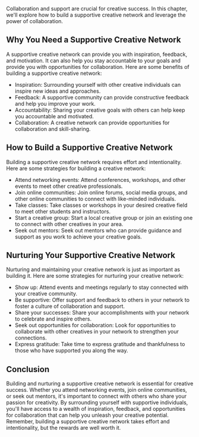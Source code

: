 
Collaboration and support are crucial for creative success. In this chapter, we'll explore how to build a supportive creative network and leverage the power of collaboration.

Why You Need a Supportive Creative Network
------------------------------------------

A supportive creative network can provide you with inspiration, feedback, and motivation. It can also help you stay accountable to your goals and provide you with opportunities for collaboration. Here are some benefits of building a supportive creative network:

* Inspiration: Surrounding yourself with other creative individuals can inspire new ideas and approaches.
* Feedback: A supportive community can provide constructive feedback and help you improve your work.
* Accountability: Sharing your creative goals with others can help keep you accountable and motivated.
* Collaboration: A creative network can provide opportunities for collaboration and skill-sharing.

How to Build a Supportive Creative Network
------------------------------------------

Building a supportive creative network requires effort and intentionality. Here are some strategies for building a creative network:

* Attend networking events: Attend conferences, workshops, and other events to meet other creative professionals.
* Join online communities: Join online forums, social media groups, and other online communities to connect with like-minded individuals.
* Take classes: Take classes or workshops in your desired creative field to meet other students and instructors.
* Start a creative group: Start a local creative group or join an existing one to connect with other creatives in your area.
* Seek out mentors: Seek out mentors who can provide guidance and support as you work to achieve your creative goals.

Nurturing Your Supportive Creative Network
------------------------------------------

Nurturing and maintaining your creative network is just as important as building it. Here are some strategies for nurturing your creative network:

* Show up: Attend events and meetings regularly to stay connected with your creative community.
* Be supportive: Offer support and feedback to others in your network to foster a culture of collaboration and support.
* Share your successes: Share your accomplishments with your network to celebrate and inspire others.
* Seek out opportunities for collaboration: Look for opportunities to collaborate with other creatives in your network to strengthen your connections.
* Express gratitude: Take time to express gratitude and thankfulness to those who have supported you along the way.

Conclusion
----------

Building and nurturing a supportive creative network is essential for creative success. Whether you attend networking events, join online communities, or seek out mentors, it's important to connect with others who share your passion for creativity. By surrounding yourself with supportive individuals, you'll have access to a wealth of inspiration, feedback, and opportunities for collaboration that can help you unleash your creative potential. Remember, building a supportive creative network takes effort and intentionality, but the rewards are well worth it.
